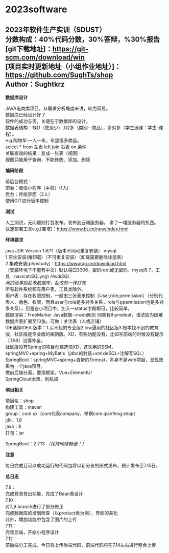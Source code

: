 # 2023software
2023年软件生产实训（SDUST）  
分数构成：40%代码分数，30%答辩，%30%报告  
[git下载地址]：https://git-scm.com/download/win  
[项目实时更新地址（小组作业地址）]：https://github.com/SughTs/shop  
Author：Sughtkrz  
--------
**数据库设计**

JAVA电商类项目，从需求分析角度来讲，较为简易。  
数据库已经设计好了  
软件的成功与否，关键在于数据库的设计。  
数据表结构：1对1（使用少）,1对多（类别--商品），多对多（学生选课：学生-课程）。  
e.g.购物车:一人一车，车里很多商品。  
select * from 左表 left join 右表 on 条件  
关联查询的结果：变成一张表（视图）  
视图只能用于查询，不能修改、添加、删除


**编码阶段**

前后台模式：  
前台：微信小程序（手机）(1人)  
后台：传统界面（2人）  
使用GIT进行版本控制


**测试**

人工测试，无问题则打包发布。发布到云端服务器。
讲了一堆服务器的东西。  
快速部署工具e.g.[宝塔]：https://www.bt.cn/new/index.html  


**环境要求**

java JDK Version 1.8/11（版本不同可重复安装）
mysql   
1.原生安装(难卸载)（不可重复安装）（卸载需要删除注册表）  
2.集成安装[phpstudy]：https://www.xp.cn/download.html  
（安装环境下不能有中文）默认端口3306，密码root或无密码，mysql5.7，工具：navicat\SQLyog\ *HeidiSQL*  
*闲的没事别乱改数据库，乱改的一律打死*  
所有软件系统都有用户表，工具类除外。  
用户表：存在权限控制，一般由三张表来控制（User,role,permission）（分别代表人、角色、权限，而且user与role是多对多关系，role与ppermission也是多对多关系），但是在小项目中，加入一status字段即可，比较简单。  
数据渲染：FreeMarker Java数据-->web网页 同类有thymeleaf，语法较为困难
数据库表扩展至10张，可做：关注表（人或店铺）  
IDE选择IDEA 版本：1.买不起的专业版2.low逼用的社区版3.根本找不到的教育版，社区版是专业版的阉割版。XD，有些功能没有，比如写前端的时候没有提示（TAB）没得补全。  
社区版没有Spring的项目创建选项XD，这次用的SSM，springMVC+spring+MyBatis（jdbc的封装+xmlxieSQL+注解写SQL）  
SpringBoot：springMVC+spring+自带的Tomcat，本身不是web项目，呈现效果为一个java项目。  
做前后端分离，要用框架，Vue+ElementUI  
SpringCloud太难，别乱搞  


**项目相关**

项目名：shop  
构建工具：maven  
group：com.xx（com代表company，举例com.qianfeng.shop）  
jdk：1.8  
java：8  
打包：jar  

SpringBoot：2.7.13 *（保持网络畅通！）*  


**注意**

每日完成且可以成功运行的代码包将以新分支的形式发布，预计发布至7.15日。  


**总日志**

7.9：  
完成登录登出功能，完成了Bean类设计  
7.10：  
对7_9 branch进行了部分修正  
完成数据库的增删改查（以product表为例），界面的美化  
此外，增加功能中包含了图片的上传  
7.11：  
完善后端，开始小程序设计  
7.12：  
前后端分工完成，今日将上传后端代码，前端代码将在7.14左右进行整合上传  
